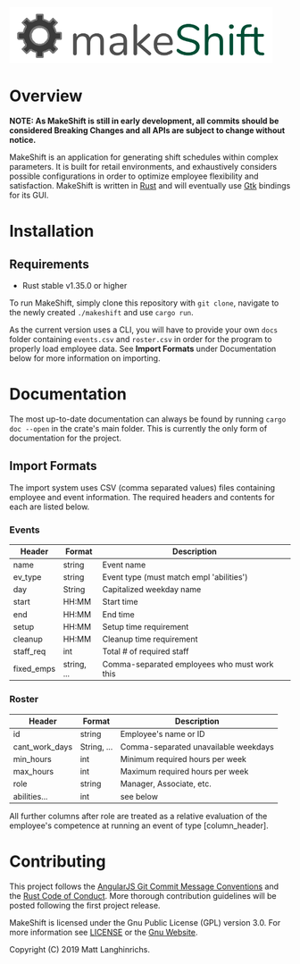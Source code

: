![](./img/logo.png)

# Overview

**NOTE: As MakeShift is still in early development, all commits should be considered Breaking Changes and all APIs are subject to change without notice.**

MakeShift is an application for generating shift schedules within complex parameters. It is built for retail environments, and exhaustively considers possible configurations in order to optimize employee flexibility and satisfaction. MakeShift is written in [Rust](https://www.rust-lang.org/) and will eventually use [Gtk](https://www.gtk.org/) bindings for its GUI.

# Installation

## Requirements
* Rust stable v1.35.0 or higher

To run MakeShift, simply clone this repository with `git clone`, navigate to the newly created `./makeshift` and use `cargo run`.

As the current version uses a CLI, you will have to provide your own `docs` folder containing `events.csv` and `roster.csv` in order for the program to properly load employee data. See **Import Formats** under Documentation below for more information on importing.

# Documentation

The most up-to-date documentation can always be found by running `cargo doc --open` in the crate's main folder. This is currently the only form of documentation for the project.

## Import Formats

The import system uses CSV (comma separated values) files containing employee and event information. The required headers and contents for each are listed below.

### Events

| Header      | Format      | Description                                   |
| ----------- | ----------- | --------------------------------------------- |
| name        | string      | Event name                                    |
| ev_type     | string      | Event type (must match empl 'abilities')      |
| day         | String      | Capitalized weekday name                      |
| start       | HH:MM       | Start time                                    |
| end         | HH:MM       | End time                                      |
| setup       | HH:MM       | Setup time requirement                        |
| cleanup     | HH:MM       | Cleanup time requirement                      |
| staff_req   | int         | Total # of required staff                     |
| fixed_emps  | string, ... | Comma-separated employees who must work this  |

### Roster

| Header         | Format      | Description                          |
| -------------- | ----------- | ------------------------------------ |
| id             | string      | Employee's name or ID                |
| cant_work_days | String, ... | Comma-separated unavailable weekdays |
| min_hours      | int         | Minimum required hours per week      |
| max_hours      | int         | Maximum required hours per week      |
| role           | string      | Manager, Associate, etc.             |
| abilities...   | int         | see below

All further columns after role are treated as a relative evaluation of the employee's competence at running an event of type \[column_header\].

# Contributing

This project follows the [AngularJS Git Commit Message Conventions](https://gist.github.com/stephenparish/9941e89d80e2bc58a153#format-of-the-commit-message) and the [Rust Code of Conduct](https://www.rust-lang.org/policies/code-of-conduct). More thorough contribution guidelines will be posted following the first project release.

MakeShift is licensed under the Gnu Public License (GPL) version 3.0. For more information see [LICENSE](./LICENSE.txt) or the [Gnu Website](https://www.gnu.org/licenses/).

Copyright (C) 2019 Matt Langhinrichs.